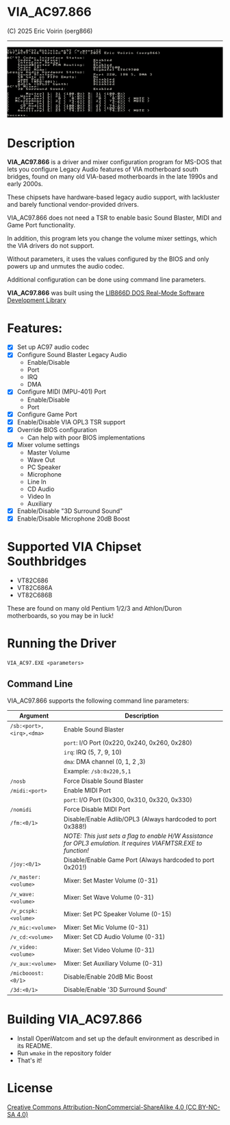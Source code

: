 # VIA_AC97.866

(C) 2025 Eric Voirin (oerg866)

---

![image](assets/screen1.png)

# Description

**VIA_AC97.866** is a driver and mixer configuration program for MS-DOS that lets you configure Legacy Audio features of VIA motherboard south bridges, found on many old VIA-based motherboards in the late 1990s and early 2000s.

These chipsets have hardware-based legacy audio support, with lackluster and barely functional vendor-provided drivers.

VIA_AC97.866 does not need a TSR to enable basic Sound Blaster, MIDI and Game Port functionality.

In addition, this program lets you change the volume mixer settings, which the VIA drivers do not support.

Without parameters, it uses the values configured by the BIOS and only powers up and unmutes the audio codec.

Additional configuration can be done using command line parameters.

**VIA_AC97.866** was built using the [LIB866D DOS Real-Mode Software Development Library](https://github.com/oerg866/lib866d)

# Features:

- [x] Set up AC97 audio codec
- [x] Configure Sound Blaster Legacy Audio
    - Enable/Disable
    - Port
    - IRQ
    - DMA
- [x] Configure MIDI (MPU-401) Port
    - Enable/Disable
    - Port
- [x] Configure Game Port
- [x] Enable/Disable VIA OPL3 TSR support
- [x] Override BIOS configuration
    - Can help with poor BIOS implementations
- [x] Mixer volume settings
    - Master Volume
    - Wave Out
    - PC Speaker
    - Microphone
    - Line In
    - CD Audio
    - Video In
    - Auxiliary
- [x] Enable/Disable "3D Surround Sound"
- [x] Enable/Disable Microphone 20dB Boost

# Supported VIA Chipset Southbridges

* VT82C686
* VT82C686A
* VT82C686B

These are found on many old Pentium 1/2/3 and Athlon/Duron motherboards, so you may be in luck!

# Running the Driver

`VIA_AC97.EXE <parameters>`

## Command Line

VIA_AC97.866 supports the following command line parameters:

| Argument | Description |
| -------- | ------- |
| `/sb:<port>,<irq>,<dma>`  | Enable Sound Blaster |
|                           | `port`: I/O Port (0x220, 0x240, 0x260, 0x280) |
|                           | `irq`: IRQ (5, 7, 9, 10) |
|                           | `dma`: DMA channel (0, 1, 2 ,3) |
|                           | Example: `/sb:0x220,5,1` |
| `/nosb`                   | Force Disable Sound Blaster |
| `/midi:<port>`            | Enable MIDI Port |
|                           | `port`: I/O Port (0x300, 0x310, 0x320, 0x330) |
| `/nomidi`                 | Force Disable MIDI Port |
| `/fm:<0/1>`               | Disable/Enable Adlib/OPL3 (Always hardcoded to port 0x388!) |
|                           | *NOTE: This just sets a flag to enable  H/W Assistance for OPL3 emulation. It requires VIAFMTSR.EXE to function!* |
| `/joy:<0/1>`              | Disable/Enable Game Port (Always hardcoded to port 0x201!) |
| `/v_master:<volume>`      | Mixer: Set Master Volume (0-31) |
| `/v_wave:<volume>`        | Mixer: Set Wave Volume (0-31) |
| `/v_pcspk:<volume>`       | Mixer: Set PC Speaker Volume (0-15) |
| `/v_mic:<volume>`         | Mixer: Set Mic Volume (0-31) |
| `/v_cd:<volume>`          | Mixer: Set CD Audio Volume (0-31) |
| `/v_video:<volume>`       | Mixer: Set Video Volume (0-31) |
| `/v_aux:<volume>`         | Mixer: Set Auxiliary Volume (0-31) |
| `/micbooost:<0/1>`        | Disable/Enable 20dB Mic Boost |
| `/3d:<0/1>`               | Disable/Enable '3D Surround Sound' |

# Building **VIA_AC97.866**

* Install OpenWatcom and set up the default environment as described in its README.
* Run `wmake` in the repository folder
* That's it!

# License

[Creative Commons Attribution-NonCommercial-ShareAlike 4.0 (CC BY-NC-SA 4.0)](https://creativecommons.org/licenses/by-nc/4.0/deed.en)

